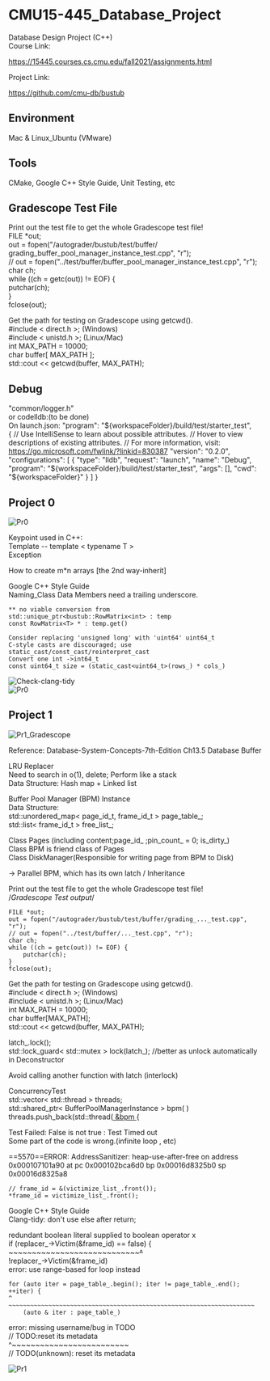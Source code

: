 # CMU15-445_Database_Project
 Database Design Project (C++)  
 Course Link:  

 https://15445.courses.cs.cmu.edu/fall2021/assignments.html  

 Project Link:  

 https://github.com/cmu-db/bustub  

## Environment
Mac & Linux_Ubuntu (VMware)

## Tools
CMake, Google C++ Style Guide, Unit Testing, etc  

## Gradescope Test File
Print out the test file to get the whole Gradescope test file!  
    FILE *out;  
    out = fopen("/autograder/bustub/test/buffer/  grading_buffer_pool_manager_instance_test.cpp", "r");  
    // out = fopen("../test/buffer/buffer_pool_manager_instance_test.cpp", "r");  
    char ch;  
    while ((ch = getc(out)) != EOF) {  
        putchar(ch);  
    }  
    fclose(out);  

Get the path for testing on Gradescope using getcwd().   
    #include < direct.h >;   (Windows)  
    #include < unistd.h >;   (Linux/Mac)  
    int MAX_PATH = 10000;  
    char buffer[ MAX_PATH ];  
    std::cout << getcwd(buffer, MAX_PATH);  

## Debug 
"common/logger.h"  
or
codelldb:(to be done)  
On launch.json:  "program": "${workspaceFolder}/build/test/starter_test",  
    {
        // Use IntelliSense to learn about possible attributes.
        // Hover to view descriptions of existing attributes.
        // For more information, visit: https://go.microsoft.com/fwlink/?linkid=830387
        "version": "0.2.0",
        "configurations": [
            {
                "type": "lldb",
                "request": "launch",
                "name": "Debug",
                "program": "${workspaceFolder}/build/test/starter_test",
                "args": [],
                "cwd": "${workspaceFolder}"
    } ]
    }

## Project 0
![Pr0](bustub/submission/Photo/Project0_GS.png)  

Keypoint used in C++:  
Template -- template < typename T >  
Exception  

How to create m*n arrays [the 2nd way-inherit]  

Google C++ Style Guide  
    Naming_Class Data Members need a trailing underscore.  

    ** no viable conversion from   
    std::unique_ptr<bustub::RowMatrix<int> : temp   
    const RowMatrix<T> * : temp.get()  
    
    Consider replacing 'unsigned long' with 'uint64' uint64_t  
    C-style casts are discouraged; use static_cast/const_cast/reinterpret_cast  
    Convert one int ->int64_t  
    const uint64_t size = (static_cast<uint64_t>(rows_) * cols_)  
    

![Check-clang-tidy](bustub/submission/Photo/check-clang-tidy.png)  
![Pr0](bustub/submission/Photo/Project0_1.png)

## Project 1
![Pr1_Gradescope](bustub/submission/Photo/Project1_GS.png)  

Reference: Database-System-Concepts-7th-Edition Ch13.5 Database Buffer  

LRU Replacer  
Need to search in o(1), delete; Perform like a stack  
Data Structure: Hash map + Linked list  

Buffer Pool Manager (BPM) Instance  
Data Structure:  
std::unordered_map< page_id_t, frame_id_t > page_table_;  
std::list< frame_id_t > free_list_;  

Class Pages (including content;page_id_ ;pin_count_ = 0; is_dirty_)  
Class BPM is friend class of Pages  
Class DiskManager(Responsible for writing page from BPM to Disk)  

-> Parallel BPM, which has its own latch / Inheritance  

Print out the test file to get the whole Gradescope test file!  
    /*Gradescope Test output*/  
    
    FILE *out;
    out = fopen("/autograder/bustub/test/buffer/grading_..._test.cpp", "r");  
    // out = fopen("../test/buffer/..._test.cpp", "r");  
    char ch;  
    while ((ch = getc(out)) != EOF) {  
        putchar(ch);  
    }  
    fclose(out);  

Get the path for testing on Gradescope using getcwd().      
    #include < direct.h >;   (Windows)  
    #include < unistd.h >;   (Linux/Mac)  
    int MAX_PATH = 10000;  
    char buffer[MAX_PATH];  
    std::cout << getcwd(buffer, MAX_PATH);    

latch_.lock();  
std::lock_guard< std::mutex > lock(latch_); //better as unlock automatically in Deconstructor  

Avoid calling another function with latch (interlock)  

ConcurrencyTest  
std::vector< std::thread > threads;  
std::shared_ptr< BufferPoolManagerInstance > bpm( )  
threads.push_back(std::thread([ &bpm ]( ){  

Test Failed: False is not true : Test Timed out  
Some part of the code is wrong.(infinite loop , etc)  

==5570==ERROR: AddressSanitizer: heap-use-after-free on address 0x000107101a90 at pc 0x000102bca6d0 bp 0x00016d8325b0 sp 0x00016d8325a8  

    // frame_id = &(victimize_list_.front());  
    *frame_id = victimize_list_.front();  
    
Google C++ Style Guide  
Clang-tidy:  don't use else after return;  

redundant boolean literal supplied to boolean operator x  
    if (replacer_->Victim(&frame_id) == false) {  
        ~~~~~~~~~~~~~~~~~~~~~~~~~~~~~~~~^~~~~  
        !replacer_->Victim(&frame_id)  
 error: use range-based for loop instead  

    for (auto iter = page_table_.begin(); iter != page_table_.end(); ++iter) {  
    ^   ~~~~~~~~~~~~~~~~~~~~~~~~~~~~~~~~~~~~~~~~~~~~~~~~~~~~~~~~~~~~~~~~~~~~  
        (auto & iter : page_table_)  

error: missing username/bug in TODO  
  // TODO:reset its metadata  
  ^~~~~~~~~~~~~~~~~~~~~~~~~~  
  // TODO(unknown): reset its metadata  

![Pr1](bustub/submission/Photo/Project1.png)  